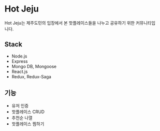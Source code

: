 # Hot Jeju

Hot Jeju는 제주도민의 입장에서 본 핫플레이스들을 나누고 공유하기 위한 커뮤니티입니다.

## Stack
- Node.js
- Express
- Mongo DB, Mongoose
- React.js
- Redux, Redux-Saga

## 기능
- 유저 인증
- 핫플레이스 CRUD
- 추천순 나열
- 핫플레이스 찜하기